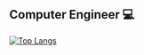 ## Computer Engineer :computer:
[![Top Langs](https://github-readme-stats.vercel.app/api/top-langs/?username=osmansirakaya&langs_count=10&layout=compact&theme=radical)](https://github.com/osmansirakaya/github-readme-stats)
